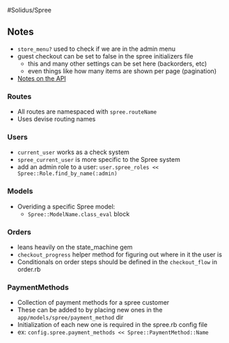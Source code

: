 #Solidus/Spree

## Notes

* `store_menu?` used to check if we are in the admin menu
* guest checkout can be set to false in the spree initializers file
	* this and many other settings can be set here (backorders, etc)
	* even things like how many items are shown per page (pagination)
* [Notes on the API][1]

### Routes

* All routes are namespaced with `spree.routeName`
* Uses devise routing names

### Users

* `current_user` works as a check system
* `spree_current_user` is more specific to the Spree system
* add an admin role to a user: `user.spree_roles << Spree::Role.find_by_name(:admin)`

### Models

* Overiding a specific Spree model:
	* `Spree::ModelName.class_eval` block

### Orders

* leans heavily on the state_machine gem
* `checkout_progress` helper method for figuring out where in it the user is
* Conditionals on order steps should be defined in the `checkout_flow` in order.rb

### PaymentMethods

* Collection of payment methods for a spree customer
* These can be added to by placing new ones in the `app/models/spree/payment_method` dir
* Initialization of each new one is required in the spree.rb config file
 * ex: `config.spree.payment_methods << Spree::PaymentMethod::Name`

[1]: /SpreeApi